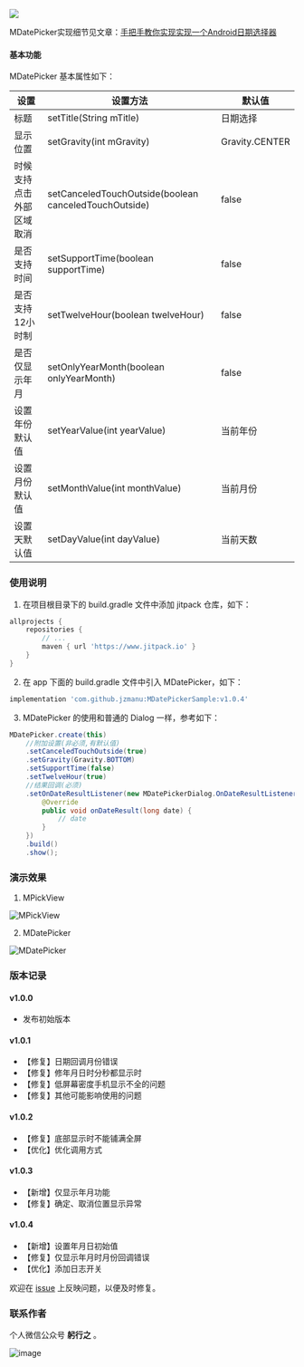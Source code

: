 [![](https://jitpack.io/v/jzmanu/MDatePickerSample.svg)](https://jitpack.io/#jzmanu/MDatePickerSample)

MDatePicker实现细节见文章：[手把手教你实现实现一个Android日期选择器 ](https://juejin.cn/post/6844904016283975687)

#### 基本功能


MDatePicker 基本属性如下：

设置 |设置方法|默认值
---|---|---
标题|setTitle(String mTitle) |日期选择
显示位置 |setGravity(int mGravity)|Gravity.CENTER
时候支持点击外部区域取消|setCanceledTouchOutside(boolean canceledTouchOutside)|false
是否支持时间|setSupportTime(boolean supportTime)|false
是否支持12小时制|setTwelveHour(boolean twelveHour)|false
是否仅显示年月|setOnlyYearMonth(boolean onlyYearMonth)|false
设置年份默认值|setYearValue(int yearValue)|当前年份
设置月份默认值|setMonthValue(int monthValue)|当前月份
设置天默认值|setDayValue(int dayValue)|当前天数

### 使用说明

1. 在项目根目录下的 build.gradle 文件中添加 jitpack 仓库，如下：

```groovy
allprojects {
	repositories {
		// ...
		maven { url 'https://www.jitpack.io' }
	}
}
```

2. 在 app 下面的 build.gradle 文件中引入 MDatePicker，如下：


```groovy
implementation 'com.github.jzmanu:MDatePickerSample:v1.0.4'
```

3. MDatePicker 的使用和普通的 Dialog 一样，参考如下：

```java
MDatePicker.create(this)
    //附加设置(非必须,有默认值)
    .setCanceledTouchOutside(true)
    .setGravity(Gravity.BOTTOM)
    .setSupportTime(false)
    .setTwelveHour(true)
    //结果回调(必须)
    .setOnDateResultListener(new MDatePickerDialog.OnDateResultListener() {
        @Override
        public void onDateResult(long date) {
            // date
        }
    })
    .build()
    .show();
```
### 演示效果

1. MPickView

![MPickView](https://cdn.nlark.com/yuque/0/2021/gif/644330/1616259412628-34df5914-095e-4ef6-8afe-4d9fb128054e.gif)

2. MDatePicker

![MDatePicker](https://cdn.nlark.com/yuque/0/2021/gif/644330/1616259411686-8f8bec0f-fc98-4cbb-99c2-03ae7b18965b.gif)

### 版本记录

#### v1.0.0

- 发布初始版本

#### v1.0.1

- 【修复】日期回调月份错误
- 【修复】修年月日时分秒都显示时
- 【修复】低屏幕密度手机显示不全的问题
- 【修复】其他可能影响使用的问题

#### v1.0.2

- 【修复】底部显示时不能铺满全屏
- 【优化】优化调用方式

#### v1.0.3

- 【新增】仅显示年月功能
- 【修复】确定、取消位置显示异常

#### v1.0.4

- 【新增】设置年月日初始值
- 【修复】仅显示年月时月份回调错误
- 【优化】添加日志开关

欢迎在 [issue](https://github.com/jzmanu/MDatePickerSample/issues) 上反映问题，以便及时修复。

### 联系作者

个人微信公众号 **躬行之** 。

![image](https://cdn.nlark.com/yuque/0/2021/png/644330/1616259548010-7b8a24c3-393f-4b26-aa26-d01c28d0f538.png)
